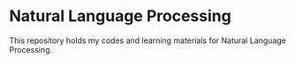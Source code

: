 # Natural Language Processing

This repository holds my codes and learning materials for Natural Language Processing.
